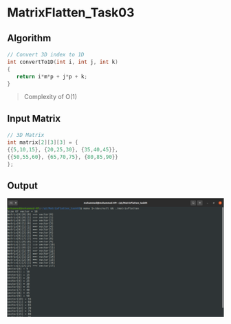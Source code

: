 # MatrixFlatten_Task03

## Algorithm
```cpp
// Convert 3D index to 1D
int convertTo1D(int i, int j, int k)
{
   return i*m*p + j*p + k;
}
```
> Complexity of O(1)

## Input Matrix
```cpp
// 3D Matrix
int matrix[2][3][3] = {
{{5,10,15}, {20,25,30}, {35,40,45}},
{{50,55,60}, {65,70,75}, {80,85,90}}
};
```


## Output
![output](output.png)

